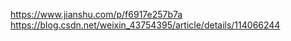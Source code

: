 https://www.jianshu.com/p/f6917e257b7a
https://blog.csdn.net/weixin_43754395/article/details/114066244